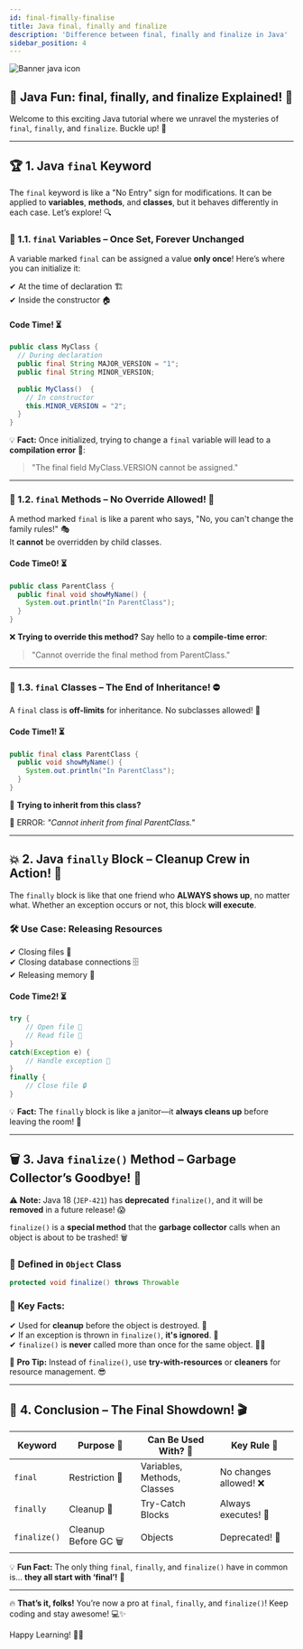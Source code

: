 ```yaml
---
id: final-finally-finalise
title: Java final, finally and finalize
description: 'Difference between final, finally and finalize in Java'
sidebar_position: 4
---
```

![Banner java icon](@site/static/img/kits/java/banner-java-icon.png)

## 🎉 Java Fun: final, finally, and finalize Explained! 🚀

Welcome to this exciting Java tutorial where we unravel the mysteries of `final`, `finally`, and `finalize`. Buckle up! 🚀

---

## 🏆 1. Java `final` Keyword

The `final` keyword is like a "No Entry" sign for modifications. It can be applied to **variables**, **methods**, and **classes**, but it behaves differently in each case. Let’s explore! 🔍

### 🔹 1.1. `final` Variables – Once Set, Forever Unchanged

A variable marked `final` can be assigned a value **only once**! Here’s where you can initialize it:

✔ At the time of declaration 🏗️  
✔ Inside the constructor 🏠  

#### **Code Time! ⏳**

```java
public class MyClass {
  // During declaration
  public final String MAJOR_VERSION = "1";
  public final String MINOR_VERSION;
   
  public MyClass()  {
    // In constructor
    this.MINOR_VERSION = "2";
  }
}
```

💡 **Fact:** Once initialized, trying to change a `final` variable will lead to a **compilation error** 🚨:  
> "The final field MyClass.VERSION cannot be assigned."

---

### 🔹 1.2. `final` Methods – No Override Allowed! 🚫

A method marked `final` is like a parent who says, "No, you can't change the family rules!" 🎭  
It **cannot** be overridden by child classes.

#### **Code Time0! ⏳**

```java
public class ParentClass {
  public final void showMyName() {
    System.out.println("In ParentClass");
  }
}
```

❌ **Trying to override this method?** Say hello to a **compile-time error**:
> "Cannot override the final method from ParentClass."

---

### 🔹 1.3. `final` Classes – The End of Inheritance! ⛔

A `final` class is **off-limits** for inheritance. No subclasses allowed! 🚷

#### **Code Time1! ⏳**

```java
public final class ParentClass {
  public void showMyName() {
    System.out.println("In ParentClass");
  }
}
```

👀 **Trying to inherit from this class?**  

🚨 ERROR: *"Cannot inherit from final ParentClass."*

---

## 💥 2. Java `finally` Block – Cleanup Crew in Action! 🧹

The `finally` block is like that one friend who **ALWAYS shows up**, no matter what. Whether an exception occurs or not, this block **will execute**.

### 🛠 **Use Case:** Releasing Resources

✔ Closing files 📂  
✔ Closing database connections 🗄️  
✔ Releasing memory 🧠  

#### **Code Time2! ⏳**

```java
try {
    // Open file 📁
    // Read file 📖
}
catch(Exception e) {
    // Handle exception 🚨
}
finally {
    // Close file 🔒
}
```

💡 **Fact:** The `finally` block is like a janitor—it **always cleans up** before leaving the room! 🧽

---

## 🗑️ 3. Java `finalize()` Method – Garbage Collector’s Goodbye! 👋

⚠️ **Note:** Java 18 (`JEP-421`) has **deprecated** `finalize()`, and it will be **removed** in a future release! 😱

`finalize()` is a **special method** that the **garbage collector** calls when an object is about to be trashed! 🗑️

### 🔹 **Defined in `Object` Class**

```java
protected void finalize() throws Throwable
```

### 🚀 **Key Facts:**

✔ Used for **cleanup** before the object is destroyed. 🧹  
✔ If an exception is thrown in `finalize()`, **it's ignored**. 🚫  
✔ `finalize()` is **never** called more than once for the same object. 🔄❌  

📢 **Pro Tip:** Instead of `finalize()`, use **try-with-resources** or **cleaners** for resource management. 😎

---

## 🎯 4. Conclusion – The Final Showdown! 🎬

| Keyword   | Purpose 🎯 | Can Be Used With? 🤔 | Key Rule 📜 |
|-----------|-----------|----------------------|-------------|
| `final`   | Restriction 🛑 | Variables, Methods, Classes | No changes allowed! ❌ |
| `finally` | Cleanup 🧹 | Try-Catch Blocks | Always executes! 🔄 |
| `finalize()` | Cleanup Before GC 🗑️ | Objects | Deprecated! 🚨 |

💡 **Fun Fact:** The only thing `final`, `finally`, and `finalize()` have in common is… **they all start with ‘final’!** 🤯

---

🔥 **That’s it, folks!** You’re now a pro at `final`, `finally`, and `finalize()`! Keep coding and stay awesome! 💻✨

Happy Learning! 🚀😃
